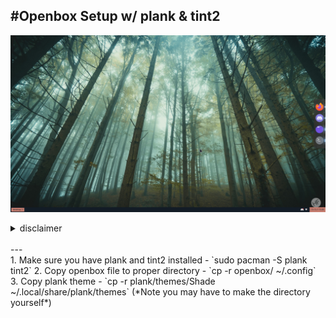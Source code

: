 #Openbox Setup w/ plank & tint2
---
![openbox](/images/OPENBOX.png)
  
<details>
<summary>disclaimer</summary>
<br>
- The tint2rc is the same as `Repentance` in here- https://github.com/downthecrop/tint2-theme-collections
<br>
- The plank theme is shade from here- https://www.github.com/kennyh7279/plank-themes
</details>
<br>
---
<br>
1. Make sure you have plank and tint2 installed - `sudo pacman -S plank tint2`
2. Copy openbox file to proper directory - `cp -r openbox/ ~/.config`
3. Copy plank theme - `cp -r plank/themes/Shade ~/.local/share/plank/themes` (*Note you may have to make the directory yourself*)

